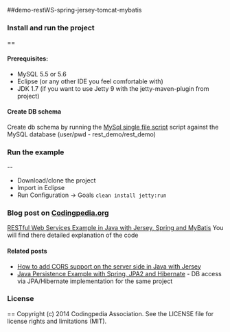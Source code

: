 ##demo-restWS-spring-jersey-tomcat-mybatis

### Install and run the project
==
#### Prerequisites:
* MySQL 5.5 or 5.6 
* Eclipse (or any other IDE you feel comfortable with)
* JDK 1.7 (if you want to use Jetty 9 with the jetty-maven-plugin from project)

#### Create DB schema
Create db schema by running the [MySql single file script](https://github.com/amacoder/demo-restWS-spring-jersey-tomcat-mybatis/blob/master/src/main/resources/input_data/DumpRESTdemoDB.sql) script against the MySQL database (user/pwd - rest_demo/rest_demo)

### Run the example
--
- Download/clone the project 
- Import in Eclipse 
- Run Configuration -> Goals `clean install jetty:run`

### Blog post on [Codingpedia.org](http://www.codingpedia.org)
[RESTful Web Services Example in Java with Jersey, Spring and MyBatis](http://www.codingpedia.org/ama/restful-web-services-example-in-java-with-jersey-spring-and-mybatis/)
You will find there detailed explanation of the code
#### Related posts
* [How to add CORS support on the server side in Java with Jersey](http://www.codingpedia.org/ama/how-to-add-cors-support-on-the-server-side-in-java-with-jersey/) 
* [Java Persistence Example with Spring, JPA2 and Hibernate](http://www.codingpedia.org/ama/how-to-use-gulp-to-generate-css-from-sass-scss/) - DB access via JPA/Hibernate implementation for the same project

### License
==
Copyright (c) 2014 Codingpedia Association. See the LICENSE file for license rights and limitations (MIT).
